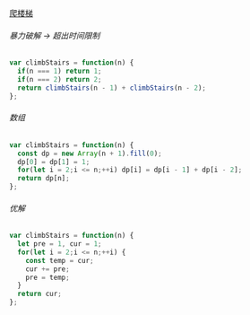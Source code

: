 [爬楼梯](https://leetcode.cn/problems/climbing-stairs/submissions/519026366/?envType=study-plan-v2&envId=top-100-liked)

###### 暴力破解 -> 超出时间限制

```js
var climbStairs = function(n) {
  if(n === 1) return 1;
  if(n === 2) return 2;
  return climbStairs(n - 1) + climbStairs(n - 2);
};
```

###### 数组

```js
var climbStairs = function(n) {
  const dp = new Array(n + 1).fill(0);
  dp[0] = dp[1] = 1;
  for(let i = 2;i <= n;++i) dp[i] = dp[i - 1] + dp[i - 2];
  return dp[n];
};
```

###### 优解

```javascript
var climbStairs = function(n) {
  let pre = 1, cur = 1;
  for(let i = 2;i <= n;++i) {
    const temp = cur;
    cur += pre;
    pre = temp;
  }
  return cur;
};
```